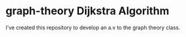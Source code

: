 # graph-theory Dijkstra Algorithm

I've created this repository to develop an a.v to the graph theory class.
